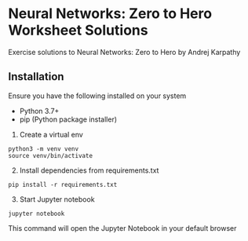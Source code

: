 # Neural Networks: Zero to Hero Worksheet Solutions
Exercise solutions to Neural Networks: Zero to Hero by Andrej Karpathy

## Installation

Ensure you have the following installed on your system

* Python 3.7+
* pip (Python package installer)

1. Create a virtual env
```
python3 -m venv venv
source venv/bin/activate
```
2. Install dependencies from requirements.txt
```
pip install -r requirements.txt
```
3. Start Jupyter notebook
```
jupyter notebook
```
This command will open the Jupyter Notebook in your default browser

